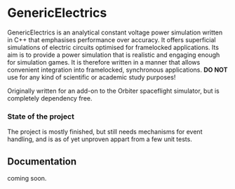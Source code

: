 # GenericElectrics
GenericElectrics is an analytical constant voltage power simulation written in C++ that emphasises performance over accuracy.
It offers superficial simulations of electric circuits optimised for framelocked applications. 
Its aim is to provide a power simulation that is realistic and engaging enough for simulation games. 
It is therefore written in a manner that allows convenient integration into framelocked, synchronous applications.
__DO NOT__ use for any kind of scientific or academic study purposes!

Originally written for an add-on to the Orbiter spaceflight simulator, but is completely dependency free.

### State of the project
The project is mostly finished, but still needs mechanisms for event handling, and is as of yet unproven appart from a few unit tests.

## Documentation
coming soon.